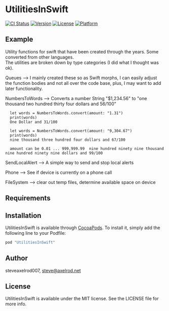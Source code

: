 # UtilitiesInSwift

[![CI Status](http://img.shields.io/travis/steveaxelrod007/UtilitiesInSwift.svg?style=flat)](https://travis-ci.org/steveaxelrod007/UtilitiesInSwift)
[![Version](https://img.shields.io/cocoapods/v/UtilitiesInSwift.svg?style=flat)](http://cocoapods.org/pods/UtilitiesInSwift)
[![License](https://img.shields.io/cocoapods/l/UtilitiesInSwift.svg?style=flat)](http://cocoapods.org/pods/UtilitiesInSwift)
[![Platform](https://img.shields.io/cocoapods/p/UtilitiesInSwift.svg?style=flat)](http://cocoapods.org/pods/UtilitiesInSwift)

## Example
Utility functions for swift that have been created through the years.  Some converted from other languages.  
The utilities are broken down by type categories (I did what I thought was ok).

Queues --> I mainly created these so as Swift morphs, I can easily adjust the function bodies and not all over the code base, plus, I may want to add later functionality.

NumbersToWords --> Converts a number String "$1,234.56" to "one thousand two hundred thirty four dollars and 56/100"

      let words = NumbersToWords.convert(amount: "1.31") 
      print(words)
      One Dollar and 31/100
      
      let words = NumbersToWords.convert(amount: "9,304.67") 
      print(words)
      nine thousand three hundred four dollars and 67/100
      
      amount can be 0.01 ... 999,999.99  nine hundred ninety nine thousand nine hundred ninety nine dollars and 99/100

SendLocalAlert --> A simple way to send and stop local alerts              

Phone --> See if device is currently on a phone call

FileSystem --> clear out temp files, determine available space on device             



## Requirements

## Installation

UtilitiesInSwift is available through [CocoaPods](http://cocoapods.org). To install
it, simply add the following line to your Podfile:

```ruby
pod "UtilitiesInSwift"
```

## Author

steveaxelrod007, steve@axelrod.net

## License

UtilitiesInSwift is available under the MIT license. See the LICENSE file for more info.
